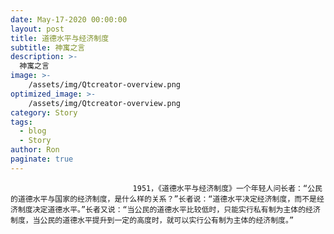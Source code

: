 ```yaml
---
date: May-17-2020 00:00:00
layout: post
title: 道德水平与经济制度
subtitle: 神寓之言
description: >-
  神寓之言
image: >-
    /assets/img/Qtcreator-overview.png
optimized_image: >-
    /assets/img/Qtcreator-overview.png
category: Story
tags:
  - blog
  - Story
author: Ron
paginate: true
---
```


							　　1951，《道德水平与经济制度》一个年轻人问长者：“公民的道德水平与国家的经济制度，是什么样的关系？”长者说：“道德水平决定经济制度，而不是经济制度决定道德水平。”长者又说：“当公民的道德水平比较低时，只能实行私有制为主体的经济制度，当公民的道德水平提升到一定的高度时，就可以实行公有制为主体的经济制度。”
							
							
						